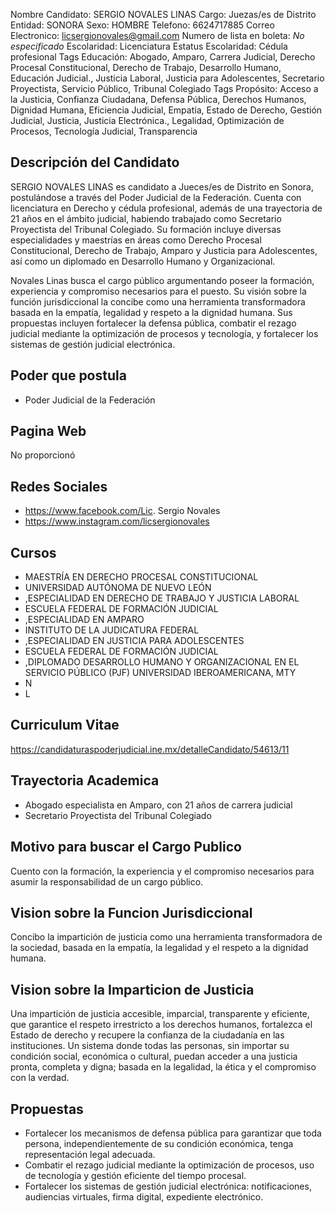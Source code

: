 Nombre Candidato: SERGIO NOVALES LINAS
Cargo: Juezas/es de Distrito
Entidad: SONORA
Sexo: HOMBRE
Telefono: 6624717885
Correo Electronico: licsergionovales@gmail.com
Numero de lista en boleta: *No especificado*
Escolaridad: Licenciatura
Estatus Escolaridad: Cédula profesional
Tags Educación: Abogado, Amparo, Carrera Judicial, Derecho Procesal Constitucional, Derecho de Trabajo, Desarrollo Humano, Educación Judicial., Justicia Laboral, Justicia para Adolescentes, Secretario Proyectista, Servicio Público, Tribunal Colegiado
Tags Propósito: Acceso a la Justicia, Confianza Ciudadana, Defensa Pública, Derechos Humanos, Dignidad Humana, Eficiencia Judicial, Empatía, Estado de Derecho, Gestión Judicial, Justicia, Justicia Electrónica., Legalidad, Optimización de Procesos, Tecnología Judicial, Transparencia


## Descripción del Candidato 

SERGIO NOVALES LINAS es candidato a Jueces/es de Distrito en Sonora, postulándose a través del Poder Judicial de la Federación. Cuenta con licenciatura en Derecho y cédula profesional, además de una trayectoria de 21 años en el ámbito judicial, habiendo trabajado como Secretario Proyectista del Tribunal Colegiado. Su formación incluye diversas especialidades y maestrías en áreas como Derecho Procesal Constitucional, Derecho de Trabajo, Amparo y Justicia para Adolescentes, así como un diplomado en Desarrollo Humano y Organizacional.

Novales Linas busca el cargo público argumentando poseer la formación, experiencia y compromiso necesarios para el puesto. Su visión sobre la función jurisdiccional la concibe como una herramienta transformadora basada en la empatía, legalidad y respeto a la dignidad humana. Sus propuestas incluyen fortalecer la defensa pública, combatir el rezago judicial mediante la optimización de procesos y tecnología, y fortalecer los sistemas de gestión judicial electrónica.


## Poder que postula

- Poder Judicial de la Federación


## Pagina Web

No proporcionó


## Redes Sociales

- https://www.facebook.com/Lic. Sergio Novales
- https://www.instagram.com/licsergionovales


## Cursos

- MAESTRÍA EN DERECHO PROCESAL CONSTITUCIONAL
- UNIVERSIDAD AUTÓNOMA DE NUEVO LEÓN
- ,ESPECIALIDAD EN DERECHO DE TRABAJO Y JUSTICIA LABORAL
- ESCUELA FEDERAL DE FORMACIÓN JUDICIAL
- ,ESPECIALIDAD EN AMPARO
- INSTITUTO DE LA JUDICATURA FEDERAL
- ,ESPECIALIDAD EN JUSTICIA PARA ADOLESCENTES
- ESCUELA FEDERAL DE FORMACIÓN JUDICIAL
- ,DIPLOMADO DESARROLLO HUMANO Y ORGANIZACIONAL EN EL SERVICIO PÚBLICO (PJF) UNIVERSIDAD IBEROAMERICANA, MTY
- N
- L


## Curriculum Vitae

https://candidaturaspoderjudicial.ine.mx/detalleCandidato/54613/11


## Trayectoria Academica

- Abogado especialista en Amparo, con 21 años de carrera judicial
- Secretario Proyectista del Tribunal Colegiado


## Motivo para buscar el Cargo Publico

Cuento con la formación, la experiencia y el compromiso necesarios para asumir la responsabilidad de un cargo público.


## Vision sobre la Funcion Jurisdiccional

Concibo la impartición de justicia como una herramienta transformadora de la sociedad, basada en la empatía, la legalidad y el respeto a la dignidad humana.


## Vision sobre la Imparticion de Justicia

Una impartición de justicia accesible, imparcial, transparente y eficiente, que garantice el respeto irrestricto a los derechos humanos, fortalezca el Estado de derecho y recupere la confianza de la ciudadanía en las instituciones. Un sistema donde todas las personas, sin importar su condición social, económica o cultural, puedan acceder a una justicia pronta, completa y digna; basada en la legalidad, la ética y el compromiso con la verdad.


## Propuestas

- Fortalecer los mecanismos de defensa pública para garantizar que toda persona, independientemente de su condición económica, tenga representación legal adecuada.
- Combatir el rezago judicial mediante la optimización de procesos, uso de tecnología y gestión eficiente del tiempo procesal.
- Fortalecer los sistemas de gestión judicial electrónica: notificaciones, audiencias virtuales, firma digital, expediente electrónico.

